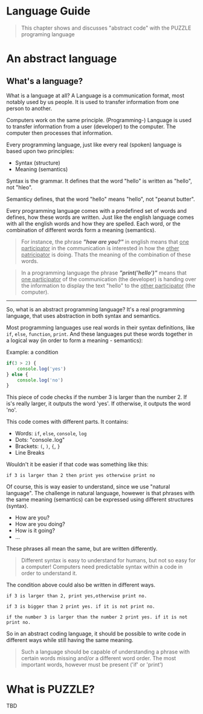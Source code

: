 # Language Guide

> This chapter shows and discusses "abstract code" with the PUZZLE programing language

# An abstract language

## What's a language?

What is a language at all? A Language is a communication format, most notably used by us people. It is used to transfer information from one person to another.

Computers work on the same principle. (Programming-) Language is used to transfer information from a user (developer) to the computer. The computer then processes that information.

Every programming language, just like every real (spoken) language is based upon two principles:

* Syntax (structure)
* Meaning (semantics)

Syntax is the grammar. It defines that the word "hello" is written as "hello", not "hleo".

Semanticy defines, that the word "hello" means "hello", not "peanut butter".

Every programming language comes with a predefined set of words and defines, how these words are written. Just like the english language comes with all the english words and how they are spelled. Each word, or the combination of different words form a meaning (semantics). 

> For instance, the phrase ***"how are you?"*** in english means that <u>one participator</u> in the communication is interested in how the <u>other patricipator</u> is doing. Thats the meaning of the combination of these words. 

> In a programming language the phrase ***"print('hello')"*** means that <u>one participator</u> of the communication (the developer) is handing over the information to display the text "hello" to the <u>other participator</u> (the computer).


---

So, what is an abstract programming language? It's a real programming language, that uses abstraction in both syntax and semantics.

Most programming languages use real words in their syntax definitions, like `if`, `else`, `function`, `print`. And these languages put these words together in a logical way (in order to form a meaning - semantics):

Example: a condition

```javascript
if(3 > 2) {
	console.log('yes')
} else {
	console.log('no')
}
```

This piece of code checks if the number 3 is larger than the number 2. If is's really larger, it outputs the word 'yes'. If otherwise, it outputs the word 'no'.

This code comes with different parts. It contains:

* Words: `if`, `else`, `console`, `log`
* Dots: "console`.`log"
* Brackets: `(`, `)`, `{`, `}`
* Line Breaks

Wouldn't it be easier if that code was something like this:

```puzzle
if 3 is larger than 2 then print yes otherwise print no
```

Of course, this is way easier to understand, since we use "natural language". The challenge in natural language, howewer is that phrases with the same meaning (semantics) can be expressed using different structures (syntax).

* How are you?
* How are you doing?
* How is it going?
* ...

These phrases all mean the same, but are written differently.

> Different syntax is easy to understand for humans, but not so easy for a computer! Computers need predictable syntax within a code in order to understand it.

The condition above could also be written in different ways.

```puzzle
if 3 is larger than 2, print yes,otherwise print no.
```


```puzzle
if 3 is bigger than 2 print yes. if it is not print no.
```

```puzzle
if the number 3 is larger than the number 2 print yes. if it is not print no.
```


So in an abstract coding language, it should be possible to write code in different ways while still having the same meaning.

> Such a language should be capable of understanding a phrase with certain words missing and/or a different word order. The most important words, however must be present ('if' or 'print')



# What is PUZZLE?

TBD